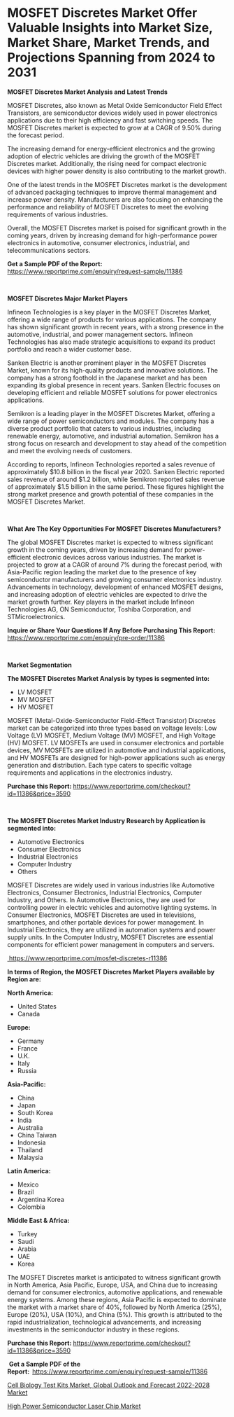 <p><h1>MOSFET Discretes Market Offer Valuable Insights into Market Size, Market Share, Market Trends, and Projections Spanning from 2024 to 2031</h1></p><p><strong>MOSFET Discretes Market Analysis and Latest Trends</strong></p>
<p><p>MOSFET Discretes, also known as Metal Oxide Semiconductor Field Effect Transistors, are semiconductor devices widely used in power electronics applications due to their high efficiency and fast switching speeds. The MOSFET Discretes market is expected to grow at a CAGR of 9.50% during the forecast period. </p><p>The increasing demand for energy-efficient electronics and the growing adoption of electric vehicles are driving the growth of the MOSFET Discretes market. Additionally, the rising need for compact electronic devices with higher power density is also contributing to the market growth. </p><p>One of the latest trends in the MOSFET Discretes market is the development of advanced packaging techniques to improve thermal management and increase power density. Manufacturers are also focusing on enhancing the performance and reliability of MOSFET Discretes to meet the evolving requirements of various industries.</p><p>Overall, the MOSFET Discretes market is poised for significant growth in the coming years, driven by increasing demand for high-performance power electronics in automotive, consumer electronics, industrial, and telecommunications sectors.</p></p>
<p><strong>Get a Sample PDF of the Report:&nbsp;</strong> <a href="https://www.reportprime.com/enquiry/request-sample/11386">https://www.reportprime.com/enquiry/request-sample/11386</a></p>
<p>&nbsp;</p>
<p><strong>MOSFET Discretes Major Market Players</strong></p>
<p><p>Infineon Technologies is a key player in the MOSFET Discretes Market, offering a wide range of products for various applications. The company has shown significant growth in recent years, with a strong presence in the automotive, industrial, and power management sectors. Infineon Technologies has also made strategic acquisitions to expand its product portfolio and reach a wider customer base.</p><p>Sanken Electric is another prominent player in the MOSFET Discretes Market, known for its high-quality products and innovative solutions. The company has a strong foothold in the Japanese market and has been expanding its global presence in recent years. Sanken Electric focuses on developing efficient and reliable MOSFET solutions for power electronics applications.</p><p>Semikron is a leading player in the MOSFET Discretes Market, offering a wide range of power semiconductors and modules. The company has a diverse product portfolio that caters to various industries, including renewable energy, automotive, and industrial automation. Semikron has a strong focus on research and development to stay ahead of the competition and meet the evolving needs of customers.</p><p>According to reports, Infineon Technologies reported a sales revenue of approximately $10.8 billion in the fiscal year 2020. Sanken Electric reported sales revenue of around $1.2 billion, while Semikron reported sales revenue of approximately $1.5 billion in the same period. These figures highlight the strong market presence and growth potential of these companies in the MOSFET Discretes Market.</p></p>
<p>&nbsp;</p>
<p><strong>What Are The Key Opportunities For MOSFET Discretes Manufacturers?</strong></p>
<p><p>The global MOSFET Discretes market is expected to witness significant growth in the coming years, driven by increasing demand for power-efficient electronic devices across various industries. The market is projected to grow at a CAGR of around 7% during the forecast period, with Asia-Pacific region leading the market due to the presence of key semiconductor manufacturers and growing consumer electronics industry. Advancements in technology, development of enhanced MOSFET designs, and increasing adoption of electric vehicles are expected to drive the market growth further. Key players in the market include Infineon Technologies AG, ON Semiconductor, Toshiba Corporation, and STMicroelectronics.</p></p>
<p><strong>Inquire or Share Your Questions If Any Before Purchasing This Report:</strong> <a href="https://www.reportprime.com/enquiry/pre-order/11386">https://www.reportprime.com/enquiry/pre-order/11386</a></p>
<p>&nbsp;</p>
<p><strong>Market Segmentation</strong></p>
<p><strong>The MOSFET Discretes Market Analysis by types is segmented into:</strong></p>
<p><ul><li>LV MOSFET</li><li>MV MOSFET</li><li>HV MOSFET</li></ul></p>
<p><p>MOSFET (Metal-Oxide-Semiconductor Field-Effect Transistor) Discretes market can be categorized into three types based on voltage levels: Low Voltage (LV) MOSFET, Medium Voltage (MV) MOSFET, and High Voltage (HV) MOSFET. LV MOSFETs are used in consumer electronics and portable devices, MV MOSFETs are utilized in automotive and industrial applications, and HV MOSFETs are designed for high-power applications such as energy generation and distribution. Each type caters to specific voltage requirements and applications in the electronics industry.</p></p>
<p><strong>Purchase this Report:&nbsp;</strong><a href="https://www.reportprime.com/checkout?id=11386&price=3590">https://www.reportprime.com/checkout?id=11386&price=3590</a></p>
<p>&nbsp;</p>
<p><strong>The MOSFET Discretes Market Industry Research by Application is segmented into:</strong></p>
<p><ul><li>Automotive Electronics</li><li>Consumer Electronics</li><li>Industrial Electronics</li><li>Computer Industry</li><li>Others</li></ul></p>
<p><p>MOSFET Discretes are widely used in various industries like Automotive Electronics, Consumer Electronics, Industrial Electronics, Computer Industry, and Others. In Automotive Electronics, they are used for controlling power in electric vehicles and automotive lighting systems. In Consumer Electronics, MOSFET Discretes are used in televisions, smartphones, and other portable devices for power management. In Industrial Electronics, they are utilized in automation systems and power supply units. In the Computer Industry, MOSFET Discretes are essential components for efficient power management in computers and servers.</p></p>
<p><a href="https://www.reportprime.com/mosfet-discretes-r11386">&nbsp;https://www.reportprime.com/mosfet-discretes-r11386</a></p>
<p><strong>In terms of Region, the MOSFET Discretes Market Players available by Region are:</strong></p>
<p>
    <p> <strong> North America: </strong>
        <ul>
            <li>United States</li>
            <li>Canada</li>
        </ul>
        </p> 
    <p> <strong> Europe: </strong>
        <ul>
            <li>Germany</li>
            <li>France</li>
            <li>U.K.</li>
            <li>Italy</li>
            <li>Russia</li>
        </ul>
        </p> 
    <p> <strong> Asia-Pacific: </strong>
        <ul>
            <li>China</li>
            <li>Japan</li>
            <li>South Korea</li>
            <li>India</li>
            <li>Australia</li>
            <li>China Taiwan</li>
            <li>Indonesia</li>
            <li>Thailand</li>
            <li>Malaysia</li>
        </ul>
        </p> 
    <p> <strong> Latin America: </strong>
        <ul>
            <li>Mexico</li>
            <li>Brazil</li>
            <li>Argentina Korea</li>
            <li>Colombia</li>
        </ul>
        </p> 
    <p> <strong> Middle East & Africa: </strong>
        <ul>
            <li>Turkey</li>
            <li>Saudi</li>
            <li>Arabia</li>
            <li>UAE</li>
            <li>Korea</li>
        </ul>
    </p>
    </p>
<p><p>The MOSFET Discretes market is anticipated to witness significant growth in North America, Asia Pacific, Europe, USA, and China due to increasing demand for consumer electronics, automotive applications, and renewable energy systems. Among these regions, Asia Pacific is expected to dominate the market with a market share of 40%, followed by North America (25%), Europe (20%), USA (10%), and China (5%). This growth is attributed to the rapid industrialization, technological advancements, and increasing investments in the semiconductor industry in these regions.</p></p>
<p><strong>Purchase this Report: </strong><a href="https://www.reportprime.com/checkout?id=11386&price=3590">https://www.reportprime.com/checkout?id=11386&price=3590</a></p>
<p>&nbsp;<strong>Get a Sample PDF of the Report:&nbsp;&nbsp;</strong><a href="https://www.reportprime.com/enquiry/request-sample/11386">https://www.reportprime.com/enquiry/request-sample/11386</a></p>
<p><strong></strong></p>
<p><p><a href="https://issuu.com/reportprime-2/docs/cell-biology-test-kits-market-globa_f349273b012d71">Cell Biology Test Kits Market, Global Outlook and Forecast 2022-2028 Market</a></p><p><a href="https://github.com/seamusocallaghan/Market-Research-Report-List-1/blob/main/high-power-semiconductor-laser-chip-market.md">High Power Semiconductor Laser Chip Market</a></p></p>